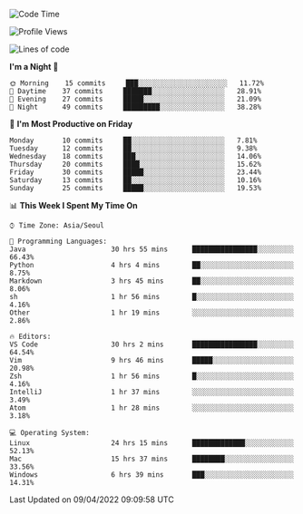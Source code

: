 <!--START_SECTION:waka-->
![Code Time](http://img.shields.io/badge/Code%20Time-61%20hrs%2044%20mins-blue)

![Profile Views](http://img.shields.io/badge/Profile%20Views-31-blue)

![Lines of code](https://img.shields.io/badge/From%20Hello%20World%20I%27ve%20Written-1%20Million%20lines%20of%20code-blue)

**I'm a Night 🦉** 

```text
🌞 Morning    15 commits     ███░░░░░░░░░░░░░░░░░░░░░░   11.72% 
🌆 Daytime    37 commits     ███████░░░░░░░░░░░░░░░░░░   28.91% 
🌃 Evening    27 commits     █████░░░░░░░░░░░░░░░░░░░░   21.09% 
🌙 Night      49 commits     █████████░░░░░░░░░░░░░░░░   38.28%

```
📅 **I'm Most Productive on Friday** 

```text
Monday       10 commits     ██░░░░░░░░░░░░░░░░░░░░░░░   7.81% 
Tuesday      12 commits     ██░░░░░░░░░░░░░░░░░░░░░░░   9.38% 
Wednesday    18 commits     ███░░░░░░░░░░░░░░░░░░░░░░   14.06% 
Thursday     20 commits     ████░░░░░░░░░░░░░░░░░░░░░   15.62% 
Friday       30 commits     █████░░░░░░░░░░░░░░░░░░░░   23.44% 
Saturday     13 commits     ██░░░░░░░░░░░░░░░░░░░░░░░   10.16% 
Sunday       25 commits     █████░░░░░░░░░░░░░░░░░░░░   19.53%

```


📊 **This Week I Spent My Time On** 

```text
⌚︎ Time Zone: Asia/Seoul

💬 Programming Languages: 
Java                     30 hrs 55 mins      ████████████████░░░░░░░░░   66.43% 
Python                   4 hrs 4 mins        ██░░░░░░░░░░░░░░░░░░░░░░░   8.75% 
Markdown                 3 hrs 45 mins       ██░░░░░░░░░░░░░░░░░░░░░░░   8.06% 
sh                       1 hr 56 mins        █░░░░░░░░░░░░░░░░░░░░░░░░   4.16% 
Other                    1 hr 19 mins        ░░░░░░░░░░░░░░░░░░░░░░░░░   2.86%

🔥 Editors: 
VS Code                  30 hrs 2 mins       ████████████████░░░░░░░░░   64.54% 
Vim                      9 hrs 46 mins       █████░░░░░░░░░░░░░░░░░░░░   20.98% 
Zsh                      1 hr 56 mins        █░░░░░░░░░░░░░░░░░░░░░░░░   4.16% 
IntelliJ                 1 hr 37 mins        ░░░░░░░░░░░░░░░░░░░░░░░░░   3.49% 
Atom                     1 hr 28 mins        ░░░░░░░░░░░░░░░░░░░░░░░░░   3.18%

💻 Operating System: 
Linux                    24 hrs 15 mins      █████████████░░░░░░░░░░░░   52.13% 
Mac                      15 hrs 37 mins      ████████░░░░░░░░░░░░░░░░░   33.56% 
Windows                  6 hrs 39 mins       ███░░░░░░░░░░░░░░░░░░░░░░   14.31%

```


 Last Updated on 09/04/2022 09:09:58 UTC
<!--END_SECTION:waka-->
